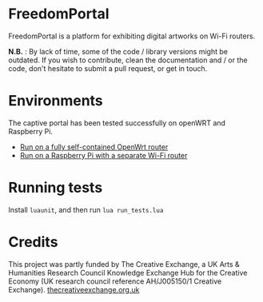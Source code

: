 FreedomPortal
==============

FreedomPortal is a platform for exhibiting digital artworks on Wi-Fi routers.

**N.B.** : By lack of time, some of the code / library versions might be outdated. If you wish to contribute, clean the documentation and / or the code, don't hesitate to submit a pull request, or get in touch.

Environments
==============

The captive portal has been tested successfully on openWRT and Raspberry Pi.

- [Run on a fully self-contained OpenWrt router](https://github.com/sebpiq/FreedomPortal/tree/master/docs/openwrt-standalone-setup.md)
- [Run on a Raspberry Pi with a separate Wi-Fi router](https://github.com/sebpiq/FreedomPortal/tree/master/docs/raspberrypi-separate-router.md)


Running tests
===============

Install `luaunit`, and then run `lua run_tests.lua`

Credits
==========

This project was partly funded by The Creative Exchange, a UK Arts & Humanities Research Council Knowledge Exchange Hub for the Creative Economy (UK research council reference AH/J005150/1 Creative Exchange). [thecreativeexchange.org.uk](http://thecreativeexchange.org.uk)
